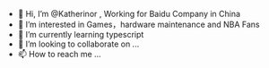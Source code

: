 - 👋 Hi, I’m @Katherinor , Working for Baidu Company in China
- 👀 I’m interested in Games，hardware maintenance and NBA Fans
- 🌱 I’m currently learning typescript
- 💞️ I’m looking to collaborate on ...
- 📫 How to reach me ...

<!---
Katherinor/Katherinor is a ✨ special ✨ repository because its `README.md` (this file) appears on your GitHub profile.
You can click the Preview link to take a look at your changes.
--->
